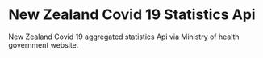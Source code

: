 # New Zealand Covid 19 Statistics Api
New Zealand Covid 19 aggregated statistics Api via Ministry of health government website.
